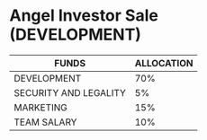# Angel Investor Sale (DEVELOPMENT)

| FUNDS                 | ALLOCATION |
| --------------------- | ---------- |
| DEVELOPMENT           | 70%        |
| SECURITY AND LEGALITY | 5%         |
| MARKETING             | 15%        |
| TEAM SALARY           | 10%        |
